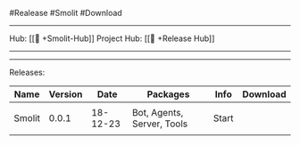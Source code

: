 #Realease #Smolit #Download
___
Hub: [[🎯 +Smolit-Hub]]
Project Hub: [[🎯 +Release Hub]]
___
___

Releases:

| Name   | Version | Date     | Packages                   | Info  | Download |
| ------ | ------- | -------- | -------------------------- | ----- | -------- |
|        |         |          |                            |       |          |
| Smolit | 0.0.1   | 18-12-23 | Bot, Agents, Server, Tools | Start |          |
|        |         |          |                            |       |          |









